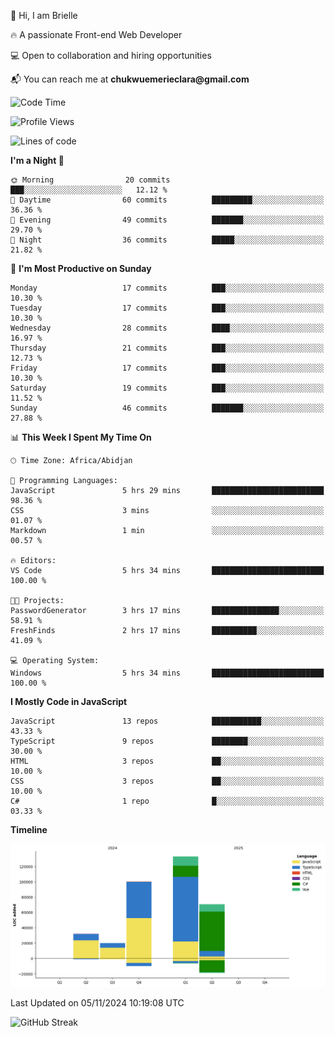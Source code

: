 <div align="left">
  <p>👋 Hi, I am Brielle</p>
  <p>🔥 A passionate Front-end Web Developer</p>
  <p>💻 Open to collaboration and hiring opportunities</p>
  <p>📬 You can reach me at <strong>chukwuemerieclara@gmail.com</strong></p>
</div>


 
 <!--START_SECTION:waka-->
![Code Time](http://img.shields.io/badge/Code%20Time-300%20hrs%2014%20mins-blue)

![Profile Views](http://img.shields.io/badge/Profile%20Views-223-blue)

![Lines of code](https://img.shields.io/badge/From%20Hello%20World%20I%27ve%20Written-107.4%20thousand%20lines%20of%20code-blue)

**I'm a Night 🦉** 

```text
🌞 Morning                20 commits          ███░░░░░░░░░░░░░░░░░░░░░░   12.12 % 
🌆 Daytime                60 commits          █████████░░░░░░░░░░░░░░░░   36.36 % 
🌃 Evening                49 commits          ███████░░░░░░░░░░░░░░░░░░   29.70 % 
🌙 Night                  36 commits          █████░░░░░░░░░░░░░░░░░░░░   21.82 % 
```
📅 **I'm Most Productive on Sunday** 

```text
Monday                   17 commits          ███░░░░░░░░░░░░░░░░░░░░░░   10.30 % 
Tuesday                  17 commits          ███░░░░░░░░░░░░░░░░░░░░░░   10.30 % 
Wednesday                28 commits          ████░░░░░░░░░░░░░░░░░░░░░   16.97 % 
Thursday                 21 commits          ███░░░░░░░░░░░░░░░░░░░░░░   12.73 % 
Friday                   17 commits          ███░░░░░░░░░░░░░░░░░░░░░░   10.30 % 
Saturday                 19 commits          ███░░░░░░░░░░░░░░░░░░░░░░   11.52 % 
Sunday                   46 commits          ███████░░░░░░░░░░░░░░░░░░   27.88 % 
```


📊 **This Week I Spent My Time On** 

```text
🕑︎ Time Zone: Africa/Abidjan

💬 Programming Languages: 
JavaScript               5 hrs 29 mins       █████████████████████████   98.36 % 
CSS                      3 mins              ░░░░░░░░░░░░░░░░░░░░░░░░░   01.07 % 
Markdown                 1 min               ░░░░░░░░░░░░░░░░░░░░░░░░░   00.57 % 

🔥 Editors: 
VS Code                  5 hrs 34 mins       █████████████████████████   100.00 % 

🐱‍💻 Projects: 
PasswordGenerator        3 hrs 17 mins       ███████████████░░░░░░░░░░   58.91 % 
FreshFinds               2 hrs 17 mins       ██████████░░░░░░░░░░░░░░░   41.09 % 

💻 Operating System: 
Windows                  5 hrs 34 mins       █████████████████████████   100.00 % 
```

**I Mostly Code in JavaScript** 

```text
JavaScript               13 repos            ███████████░░░░░░░░░░░░░░   43.33 % 
TypeScript               9 repos             ████████░░░░░░░░░░░░░░░░░   30.00 % 
HTML                     3 repos             ██░░░░░░░░░░░░░░░░░░░░░░░   10.00 % 
CSS                      3 repos             ██░░░░░░░░░░░░░░░░░░░░░░░   10.00 % 
C#                       1 repo              █░░░░░░░░░░░░░░░░░░░░░░░░   03.33 % 
```



**Timeline**

![Lines of Code chart](https://raw.githubusercontent.com/Brielle28/Brielle28/main/assets/bar_graph.png)


 Last Updated on 05/11/2024 10:19:08 UTC
<!--END_SECTION:waka-->

![GitHub Streak](https://github-readme-streak-stats.herokuapp.com/?user=Brielle28)



